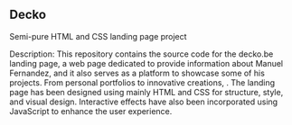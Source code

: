 ## Decko
Semi-pure HTML and CSS landing page project

Description:
This repository contains the source code for the decko.be landing page, a web page dedicated to provide information about Manuel Fernandez, and it also serves as a platform to showcase some of his projects. From personal portfolios to innovative creations, . The landing page has been designed using mainly HTML and CSS for structure, style, and visual design. Interactive effects have also been incorporated using JavaScript to enhance the user experience.
